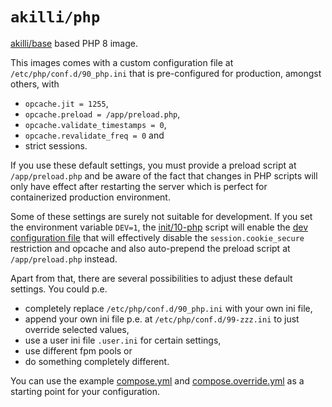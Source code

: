 # `akilli/php`

[akilli/base](../base) based PHP 8 image.

This images comes with a custom configuration file at `/etc/php/conf.d/90_php.ini` that is pre-configured for production, amongst others, with

- `opcache.jit = 1255`,
- `opcache.preload = /app/preload.php`,
- `opcache.validate_timestamps = 0`,
- `opcache.revalidate_freq = 0` and
- strict sessions.

If you use these default settings, you must provide a preload script at `/app/preload.php` and be aware of the fact that changes in PHP scripts will only have effect after restarting the server which is perfect for containerized production environment.

Some of these settings are surely not suitable for development. If you set the environment variable `DEV=1`, the [init/10-php](./init/10-php) script will enable the [dev configuration file](etc/conf.d/99_dev.ini.disabled) that will effectively disable the `session.cookie_secure` restriction and opcache and also auto-prepend the preload script at `/app/preload.php` instead.

Apart from that, there are several possibilities to adjust these default settings. You could p.e. 

- completely replace `/etc/php/conf.d/90_php.ini` with your own ini file,
- append your own ini file p.e. at `/etc/php/conf.d/99-zzz.ini` to just override selected values,
- use a user ini file `.user.ini` for certain settings,
- use different fpm pools or
- do something completely different.

You can use the example [compose.yml](compose.yml) and [compose.override.yml](compose.override.yml) as a starting point for your configuration.
